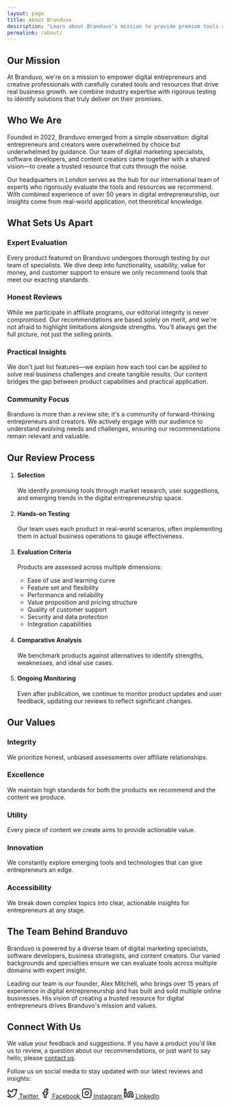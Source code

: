 ```yaml
---
layout: page
title: About Branduvo
description: "Learn about Branduvo's mission to provide premium tools and resources for digital entrepreneurs and creative professionals."
permalink: /about/
---
```



<h2 id="our-mission">Our Mission</h2>
<p>At Branduvo, we're on a mission to empower digital entrepreneurs and creative professionals with carefully curated tools and resources that drive real business growth.  we combine industry expertise with rigorous testing to identify solutions that truly deliver on their promises.</p>

<h2 id="who-we-are">Who We Are</h2>
<p>Founded in 2022, Branduvo emerged from a simple observation: digital entrepreneurs and creators were overwhelmed by choice but underwhelmed by guidance. Our team of digital marketing specialists, software developers, and content creators came together with a shared vision—to create a trusted resource that cuts through the noise.</p>
<p>Our headquarters in London serves as the hub for our international team of experts who rigorously evaluate the tools and resources we recommend. With combined experience of over 50 years in digital entrepreneurship, our insights come from real-world application, not theoretical knowledge.</p>

<h2 id="what-sets-us-apart">What Sets Us Apart</h2>
<!-- You might want to style this section as a grid, similar to "benefits-grid" in your example -->
<div class="feature-items"> <!-- Add a class for potential grid styling -->
  <div class="feature-item">
    <h3 id="expert-evaluation">Expert Evaluation</h3>
    <p>Every product featured on Branduvo undergoes thorough testing by our team of specialists. We dive deep into functionality, usability, value for money, and customer support to ensure we only recommend tools that meet our exacting standards.</p>
  </div>
  <div class="feature-item">
    <h3 id="honest-reviews">Honest Reviews</h3>
    <p>While we participate in affiliate programs, our editorial integrity is never compromised. Our recommendations are based solely on merit, and we're not afraid to highlight limitations alongside strengths. You'll always get the full picture, not just the selling points.</p>
  </div>
  <div class="feature-item">
    <h3 id="practical-insights">Practical Insights</h3>
    <p>We don't just list features—we explain how each tool can be applied to solve real business challenges and create tangible results. Our content bridges the gap between product capabilities and practical application.</p>
  </div>
  <div class="feature-item">
    <h3 id="community-focus">Community Focus</h3>
    <p>Branduvo is more than a review site; it's a community of forward-thinking entrepreneurs and creators. We actively engage with our audience to understand evolving needs and challenges, ensuring our recommendations remain relevant and valuable.</p>
  </div>
</div>

<h2 id="our-review-process">Our Review Process</h2>
<ol class="styled-list"> <!-- Add a class for styling if needed -->
  <li>
    <h4 id="selection">Selection</h4>
    <p>We identify promising tools through market research, user suggestions, and emerging trends in the digital entrepreneurship space.</p>
  </li>
  <li>
    <h4 id="hands-on-testing">Hands-on Testing</h4>
    <p>Our team uses each product in real-world scenarios, often implementing them in actual business operations to gauge effectiveness.</p>
  </li>
  <li>
    <h4 id="evaluation-criteria">Evaluation Criteria</h4>
    <p>Products are assessed across multiple dimensions:</p>
    <ul>
      <li>Ease of use and learning curve</li>
      <li>Feature set and flexibility</li>
      <li>Performance and reliability</li>
      <li>Value proposition and pricing structure</li>
      <li>Quality of customer support</li>
      <li>Security and data protection</li>
      <li>Integration capabilities</li>
    </ul>
  </li>
  <li>
    <h4 id="comparative-analysis">Comparative Analysis</h4>
    <p>We benchmark products against alternatives to identify strengths, weaknesses, and ideal use cases.</p>
  </li>
  <li>
    <h4 id="ongoing-monitoring">Ongoing Monitoring</h4>
    <p>Even after publication, we continue to monitor product updates and user feedback, updating our reviews to reflect significant changes.</p>
  </li>
</ol>

<h2 id="our-values">Our Values</h2>
<div class="value-items"> <!-- Add a class for potential grid styling -->
  <div class="value-item">
    <h3 id="integrity">Integrity</h3>
    <p>We prioritize honest, unbiased assessments over affiliate relationships.</p>
  </div>
  <div class="value-item">
    <h3 id="excellence">Excellence</h3>
    <p>We maintain high standards for both the products we recommend and the content we produce.</p>
  </div>
  <div class="value-item">
    <h3 id="utility">Utility</h3>
    <p>Every piece of content we create aims to provide actionable value.</p>
  </div>
  <div class="value-item">
    <h3 id="innovation">Innovation</h3>
    <p>We constantly explore emerging tools and technologies that can give entrepreneurs an edge.</p>
  </div>
  <div class="value-item">
    <h3 id="accessibility">Accessibility</h3>
    <p>We break down complex topics into clear, actionable insights for entrepreneurs at any stage.</p>
  </div>
</div>

<h2 id="the-team-behind-branduvo">The Team Behind Branduvo</h2>
<p>Branduvo is powered by a diverse team of digital marketing specialists, software developers, business strategists, and content creators. Our varied backgrounds and specialties ensure we can evaluate tools across multiple domains with expert insight.</p>
<p>Leading our team is our founder, Alex Mitchell, who brings over 15 years of experience in digital entrepreneurship and has built and sold multiple online businesses. His vision of creating a trusted resource for digital entrepreneurs drives Branduvo's mission and values.</p>

<h2 id="connect-with-us">Connect With Us</h2>
<p>We value your feedback and suggestions. If you have a product you'd like us to review, a question about our recommendations, or just want to say hello, please <a href="mailto:contact@branduvo.com">contact us</a>. <!-- Replace with your actual contact email or link to contact page --> </p>
<p>Follow us on social media to stay updated with our latest reviews and insights:</p>
<div class="social-links">
  <a href="https://x.com/branduvo" target="_blank" rel="noopener noreferrer" aria-label="Branduvo on Twitter">
    <svg xmlns="http://www.w3.org/2000/svg" width="24" height="24" viewBox="0 0 24 24" fill="none" stroke="currentColor" stroke-width="2" stroke-linecap="round" stroke-linejoin="round" class="feather feather-twitter"><path d="M23 3a10.9 10.9 0 0 1-3.14 1.53 4.48 4.48 0 0 0-7.86 3v1A10.66 10.66 0 0 1 3 4s-4 9 5 13a11.64 11.64 0 0 1-7 2c9 5 20 0 20-11.5a4.5 4.5 0 0 0-.08-.83A7.72 7.72 0 0 0 23 3z"></path></svg>
    <span>Twitter</span>
  </a>
  
  <a href="https://facebook.com/branduvo" target="_blank" rel="noopener noreferrer" aria-label="Branduvo on Facebook">
    <svg xmlns="http://www.w3.org/2000/svg" width="24" height="24" viewBox="0 0 24 24" fill="none" stroke="currentColor" stroke-width="2" stroke-linecap="round" stroke-linejoin="round" class="feather feather-facebook"><path d="M18 2h-3a5 5 0 0 0-5 5v3H7v4h3v8h4v-8h3l1-4h-4V7a1 1 0 0 1 1-1h3z"></path></svg>
    <span>Facebook</span>
  </a>
  
  <a href="https://instagram.com/branduvo" target="_blank" rel="noopener noreferrer" aria-label="Branduvo on Instagram">
    <svg xmlns="http://www.w3.org/2000/svg" width="24" height="24" viewBox="0 0 24 24" fill="none" stroke="currentColor" stroke-width="2" stroke-linecap="round" stroke-linejoin="round" class="feather feather-instagram"><rect x="2" y="2" width="20" height="20" rx="5" ry="5"></rect><path d="M16 11.37A4 4 0 1 1 12.63 8 4 4 0 0 1 16 11.37z"></path><line x1="17.5" y1="6.5" x2="17.51" y2="6.5"></line></svg>
    <span>Instagram</span>
  </a>
  
  <a href="https://linkedin.com/company/branduvo" target="_blank" rel="noopener noreferrer" aria-label="Branduvo on LinkedIn">
    <svg xmlns="http://www.w3.org/2000/svg" width="24" height="24" viewBox="0 0 24 24" fill="none" stroke="currentColor" stroke-width="2" stroke-linecap="round" stroke-linejoin="round" class="feather feather-linkedin"><path d="M16 8a6 6 0 0 1 6 6v7h-4v-7a2 2 0 0 0-2-2 2 2 0 0 0-2 2v7h-4v-7a6 6 0 0 1 6-6z"></path><rect x="2" y="9" width="4" height="12"></rect><circle cx="4" cy="4" r="2"></circle></svg>
    <span>LinkedIn</span>
  </a>
</div>

